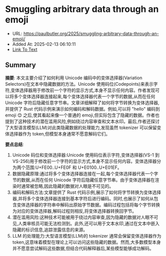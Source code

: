# Smuggling arbitrary data through an emoji
- URL: https://paulbutler.org/2025/smuggling-arbitrary-data-through-an-emoji/
- Added At: 2025-02-13 06:10:11
- [Link To Text](2025-02-13-smuggling-arbitrary-data-through-an-emoji_raw.md)

## Summary
**摘要**:
本文主要介绍了如何利用 Unicode 编码中的变体选择器(Variation Selectors)在文本中隐藏数据的方法。Unicode 使用码位(Codepoints)来表示字符,变体选择器用于修改前一个字符的显示方式,本身不显示任何内容。作者发现可以将多个变体选择器连接起来,每个变体选择器代表一个字节的数据,从而在任何 Unicode 字符后隐藏任意字节串。文章详细解释了如何将字节转换为变体选择器,并提供了 Rust 代码示例来演示如何编码和解码数据。例如,可以将 "hello" 编码到 emoji 😊 之后,使其看起来像一个普通的 emoji,但实际包含了隐藏的数据。作者也提到了这种技术的潜在滥用风险,例如绕过内容审查和文本水印。最后,作者还探讨了大型语言模型(LLM)对此类隐藏数据的处理能力,发现虽然 tokenizer 可以保留变体选择器作为 token,但模型本身通常不愿意解码它们。

**要点总结**:
1.  Unicode 码位和变体选择器:Unicode 使用码位表示字符,变体选择器(VS-1 到 VS-256)用于修改前一个字符的显示方式,本身不显示任何内容。变体选择器分为两个范围:U+FE00..U+FE0F 和 U+E0100..U+E01EF。
2.  数据隐藏原理:通过将多个变体选择器连接在一起,每个变体选择器代表一个字节的数据,从而在任何 Unicode 字符后隐藏任意字节串。由于变体选择器在渲染时通常被忽略,因此隐藏的数据对人眼是不可见的。
3.  编码和解码方法:文章提供了 Rust 代码示例,展示了如何将字节转换为变体选择器,并将多个变体选择器连接到基本字符后进行编码。同时,也展示了如何从包含变体选择器的字符串中解码出原始字节数据。编码过程包括将每个字节转换为对应的变体选择器,解码过程则相反,将变体选择器转换回字节。
4.  潜在滥用风险:这种技术可能被用于绕过内容审查,因为隐藏的数据对人眼不可见,人类审核员可能无法检测到。此外,还可以用于文本水印,通过在文本中嵌入隐藏的标识信息,追踪泄露信息的来源。
5.  LLM 的处理能力:大型语言模型(LLM)的 tokenizer 通常会保留变体选择器作为 token,这意味着模型在理论上可以访问这些隐藏的数据。然而,大多数模型本身并不愿意尝试解码这些数据,但结合代码解释器后,某些模型能够成功解码。

